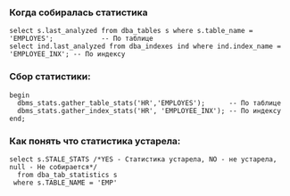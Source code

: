 ### Когда собиралась статистика
````
select s.last_analyzed from dba_tables s where s.table_name = 'EMPLOYES';            -- По таблице
select ind.last_analyzed from dba_indexes ind where ind.index_name = 'EMPLOYEE_INX'; -- По индексу
````

### Сбор статистики: 
````
begin
  dbms_stats.gather_table_stats('HR','EMPLOYES');      -- По таблице
  dbms_stats.gather_index_stats('HR', 'EMPLOYEE_INX'); -- По индексу
end;
````


### Как понять что статистика устарела:
````
select s.STALE_STATS /*YES - Статистика устарела, NO - не устарела, null - Не собирается*/
  from dba_tab_statistics s 
 where s.TABLE_NAME = 'EMP'
````